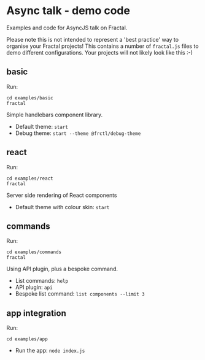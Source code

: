 # Async talk - demo code

Examples and code for AsyncJS talk on Fractal.

Please note this is not intended to represent a 'best practice' way to organise your Fractal projects! This contains a number of `fractal.js` files to demo different configurations. Your projects will not likely look like this :-)

## basic

Run: 
```
cd examples/basic
fractal
```

Simple handlebars component library.

* Default theme: `start`
* Debug theme: `start --theme @frctl/debug-theme`

## react

Run: 
```
cd examples/react
fractal
```

Server side rendering of React components

* Default theme with colour skin: `start`

## commands

Run: 
```
cd examples/commands
fractal
```

Using API plugin, plus a bespoke command.

* List commands: `help`
* API plugin: `api`
* Bespoke list command: `list components --limit 3`

## app integration

Run: 
```
cd examples/app
```

* Run the app: `node index.js`
